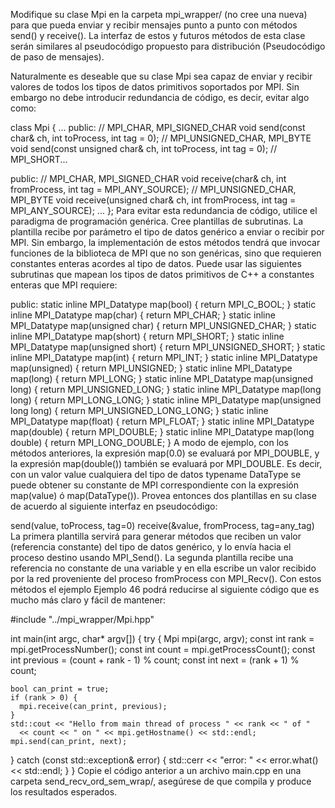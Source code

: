 Modifique su clase Mpi en la carpeta mpi_wrapper/ (no cree una nueva) para que pueda enviar y recibir mensajes punto a punto con métodos send() y receive(). La interfaz de estos y futuros métodos de esta clase serán similares al pseudocódigo propuesto para distribución (Pseudocódigo de paso de mensajes).

Naturalmente es deseable que su clase Mpi sea capaz de enviar y recibir valores de todos los tipos de datos primitivos soportados por MPI. Sin embargo no debe introducir redundancia de código, es decir, evitar algo como:

class Mpi {
  ...
 public:
  // MPI_CHAR, MPI_SIGNED_CHAR
  void send(const char& ch, int toProcess, int tag = 0);
  // MPI_UNSIGNED_CHAR, MPI_BYTE
  void send(const unsigned char& ch, int toProcess, int tag = 0);
  // MPI_SHORT...

 public:
  // MPI_CHAR, MPI_SIGNED_CHAR
  void receive(char& ch, int fromProcess, int tag = MPI_ANY_SOURCE);
  // MPI_UNSIGNED_CHAR, MPI_BYTE
  void receive(unsigned char& ch, int fromProcess, int tag = MPI_ANY_SOURCE);
  ...
};
Para evitar esta redundancia de código, utilice el paradigma de programación genérica. Cree plantillas de subrutinas. La plantilla recibe por parámetro el tipo de datos genérico a enviar o recibir por MPI. Sin embargo, la implementación de estos métodos tendrá que invocar funciones de la biblioteca de MPI que no son genéricas, sino que requieren constantes enteras acordes al tipo de datos. Puede usar las siguientes subrutinas que mapean los tipos de datos primitivos de C++ a constantes enteras que MPI requiere:

 public:
  static inline MPI_Datatype map(bool) { return MPI_C_BOOL; }
  static inline MPI_Datatype map(char) { return MPI_CHAR; }
  static inline MPI_Datatype map(unsigned char) { return MPI_UNSIGNED_CHAR; }
  static inline MPI_Datatype map(short) { return MPI_SHORT; }
  static inline MPI_Datatype map(unsigned short) { return MPI_UNSIGNED_SHORT; }
  static inline MPI_Datatype map(int) { return MPI_INT; }
  static inline MPI_Datatype map(unsigned) { return MPI_UNSIGNED; }
  static inline MPI_Datatype map(long) { return MPI_LONG; }
  static inline MPI_Datatype map(unsigned long) { return MPI_UNSIGNED_LONG; }
  static inline MPI_Datatype map(long long) { return MPI_LONG_LONG; }
  static inline MPI_Datatype map(unsigned long long) { return MPI_UNSIGNED_LONG_LONG; }
  static inline MPI_Datatype map(float) { return MPI_FLOAT; }
  static inline MPI_Datatype map(double) { return MPI_DOUBLE; }
  static inline MPI_Datatype map(long double) { return MPI_LONG_DOUBLE; }
A modo de ejemplo, con los métodos anteriores, la expresión map(0.0) se evaluará por MPI_DOUBLE, y la expresión map(double()) también se evaluará por MPI_DOUBLE. Es decir, con un valor value cualquiera del tipo de datos typename DataType se puede obtener su constante de MPI correspondiente con la expresión map(value) ó map(DataType()). Provea entonces dos plantillas en su clase de acuerdo al siguiente interfaz en pseudocódigo:

send(value, toProcess, tag=0)
receive(&value, fromProcess, tag=any_tag)
La primera plantilla servirá para generar métodos que reciben un valor (referencia constante) del tipo de datos genérico, y lo envía hacia el proceso destino usando MPI_Send(). La segunda plantilla recibe una referencia no constante de una variable y en ella escribe un valor recibido por la red proveniente del proceso fromProcess con MPI_Recv(). Con estos métodos el ejemplo Ejemplo 46 podrá reducirse al siguiente código que es mucho más claro y fácil de mantener:

#include "../mpi_wrapper/Mpi.hpp"

int main(int argc, char* argv[]) {
  try {
    Mpi mpi(argc, argv);
    const int rank = mpi.getProcessNumber();
    const int count = mpi.getProcessCount();
    const int previous = (count + rank - 1) % count;
    const int next = (rank + 1) % count;

    bool can_print = true;
    if (rank > 0) {
      mpi.receive(can_print, previous);
    }
    std::cout << "Hello from main thread of process " << rank << " of "
      << count << " on " << mpi.getHostname() << std::endl;
    mpi.send(can_print, next);
  } catch (const std::exception& error) {
    std::cerr << "error: " << error.what() << std::endl;
  }
}
Copie el código anterior a un archivo main.cpp en una carpeta send_recv_ord_sem_wrap/, asegúrese de que compila y produce los resultados esperados.